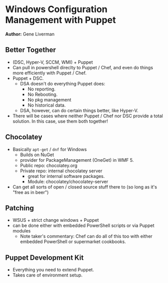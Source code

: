 # Windows Configuration Management with Puppet
**Author:** Gene Liverman

## Better Together
 * (DSC, Hyper-V, SCCM, WMI) + Puppet
 * Can pull in powershell direclty to Puppet / Chef, and even do things more efficiently with Puppet / Chef.
 * Puppet + DSC.
   - DSA doesn't do everything Puppet does:
     + No reporting.
     + No Rebooting.
     + No pkg management
     + No historical data.
   - DSA, however, can do certain things better, like Hyper-V.
 * There will be cases where neither Puppet / Chef nor DSC provide a total solution. In this case, use them both together!

## Chocolatey
 * Basically `apt-get` / `dnf` for Windows
   - Builds on NuGet
   - provider for PackageManagement (OneGet) in WMF 5.
   - Public repo: chocolatey.org
   - Private repo: internal chocolatey server
     + great for internal software packages.
     + Module: chocolatey/chocolatey-server
 * Can get all sorts of open / closed source stuff there to (so long as it's "free as in beer")

## Patching
 * WSUS + strict change windows + Puppet
 * can be done either with embedded PowerShell scripts or via Puppet modules
   - Note taker's commentary: Chef can do all of this too with either embedded PowerShell or supermarket cookbooks.

## Puppet Development Kit
 * Everything you need to extend Puppet.
 * Takes care of environment setup.
 
